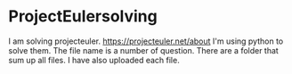 # ProjectEulersolving
I am solving projecteuler.
https://projecteuler.net/about
I'm using python to solve them.
The file name is a number of question.
There are a folder that sum up all files.
I have also uploaded each file.
